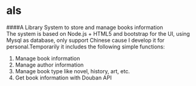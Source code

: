 # als
####A Library System to store and manage books information  
The system is based on Node.js + HTML5 and bootstrap for the UI, using Mysql as database, only support Chinese cause I develop it for personal.Temporarily it includes the following simple functions:
1. Manage book information
2. Manage author information
3. Manage book type like novel, history, art, etc.
4. Get book information with Douban API
